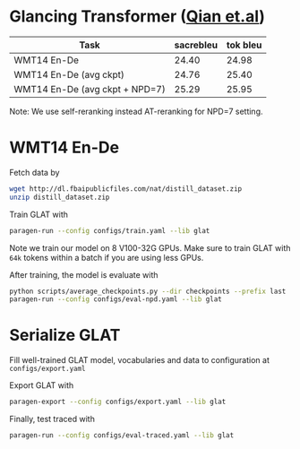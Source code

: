 # Glancing Transformer ([Qian et.al](https://arxiv.org/abs/2008.07905))

| Task                   | sacrebleu | tok bleu |
|------------------------|-----------|----------|
| WMT14 En-De            | 24.40     | 24.98    |
| WMT14 En-De (avg ckpt) | 24.76     | 25.40    |
| WMT14 En-De (avg ckpt + NPD=7) | 25.29 | 25.95    |

Note: We use self-reranking instead AT-reranking for NPD=7 setting.

# WMT14 En-De

Fetch data by 
```bash
wget http://dl.fbaipublicfiles.com/nat/distill_dataset.zip
unzip distill_dataset.zip
```

Train GLAT with 
```bash
paragen-run --config configs/train.yaml --lib glat
```
Note we train our model on 8 V100-32G GPUs.
Make sure to train GLAT with `64k` tokens within a batch if you are using less GPUs.

After training, the model is evaluate with
```bash
python scripts/average_checkpoints.py --dir checkpoints --prefix last
paragen-run --config configs/eval-npd.yaml --lib glat
```

# Serialize GLAT

Fill well-trained GLAT model, vocabularies and data to configuration at `configs/export.yaml`

Export GLAT with 
```bash
paragen-export --config configs/export.yaml --lib glat
```

Finally, test traced with 
```bash
paragen-run --config configs/eval-traced.yaml --lib glat
```
